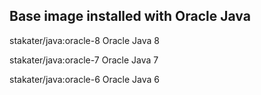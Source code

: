 ## Base image installed with Oracle Java

stakater/java:oracle-8        Oracle Java 8

stakater/java:oracle-7        Oracle Java 7

stakater/java:oracle-6        Oracle Java 6